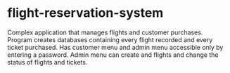 # flight-reservation-system
Complex application that manages flights and customer purchases. Program creates databases containing every flight recorded and every ticket purchased. Has customer menu and admin menu accessible only by entering a password. Admin menu can create and flights and change the status of flights and tickets.
